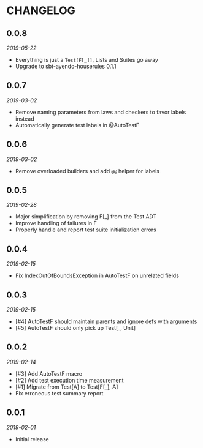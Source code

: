 # CHANGELOG

## 0.0.8

_2019-05-22_

 * Everything is just a `Test[F[_]]`, Lists and Suites go away
 * Upgrade to sbt-ayendo-houserules 0.1.1

## 0.0.7

_2019-03-02_

 * Remove naming parameters from laws and checkers to favor labels instead
 * Automatically generate test labels in @AutoTestF

## 0.0.6

_2019-03-02_

 * Remove overloaded builders and add `@@` helper for labels

## 0.0.5

_2019-02-28_

 * Major simplification by removing F[_] from the Test ADT
 * Improve handling of failures in F
 * Properly handle and report test suite initialization errors

## 0.0.4

_2019-02-15_

 * Fix IndexOutOfBoundsException in AutoTestF on unrelated fields

## 0.0.3

_2019-02-15_

 * [#4] AutoTestF should maintain parents and ignore defs with arguments
 * [#5] AutoTestF should only pick up Test[_, Unit]

## 0.0.2

_2019-02-14_

 * [#3] Add AutoTestF macro
 * [#2] Add test execution time measurement
 * [#1] Migrate from Test[A] to Test[F[_], A]
 * Fix erroneous test summary report

## 0.0.1

_2019-02-01_

 * Initial release